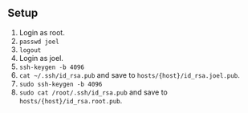 ## Setup

1. Login as root.
2. `passwd joel`
3. `logout`
4. Login as joel.
5. `ssh-keygen -b 4096`
6. `cat ~/.ssh/id_rsa.pub` and save to `hosts/{host}/id_rsa.joel.pub`.
7. `sudo ssh-keygen -b 4096`
8. `sudo cat /root/.ssh/id_rsa.pub` and save to `hosts/{host}/id_rsa.root.pub`.
